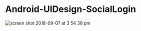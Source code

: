 # Android-UIDesign-SocialLogin

![screen shot 2018-09-07 at 3 54 38 pm](https://user-images.githubusercontent.com/12076196/45247029-9b5c2000-b2b9-11e8-9ae5-1f104e4a51fa.png)
